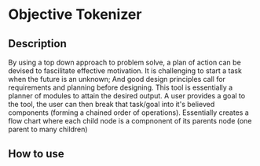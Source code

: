 # Objective Tokenizer

## Description

By using a top down approach to problem solve, a plan of action can be devised to fascilitate effective motivation. It is challenging to start a task when the future is an unknown; And good design principles call for requirements and planning before designing. This tool is essentially a planner of modules to attain the desired output.
A user provides a goal to the tool, the user can then break that task/goal into it's believed components (forming a chained order of operations). Essentially creates a flow chart where each child node is a compnonent of its parents node (one parent to many children)

## How to use
